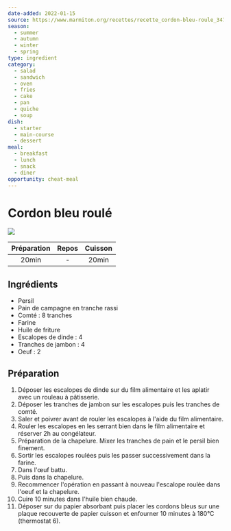 ```yaml
---
date-added: 2022-01-15
source: https://www.marmiton.org/recettes/recette_cordon-bleu-roule_347516.aspx
season:
  - summer
  - autumn
  - winter
  - spring
type: ingredient
category:
  - salad
  - sandwich
  - oven
  - fries
  - cake
  - pan
  - quiche
  - soup
dish:
  - starter
  - main-course
  - dessert
meal:
  - breakfast
  - lunch
  - snack
  - diner
opportunity: cheat-meal
---
```


# Cordon bleu roulé

![](images/Cordon%20bleu%20roulé.jpg)

| Préparation | Repos | Cuisson |
|:-----------:|:-----:|:-------:|
|    20min    |   -   |  20min  |

## Ingrédients

- Persil
- Pain de campagne en tranche rassi
- Comté : 8 tranches
- Farine
- Huile de friture
- Escalopes de dinde : 4
- Tranches de jambon : 4
- Oeuf : 2

## Préparation

1. Déposer les escalopes de dinde sur du film alimentaire et les aplatir avec un rouleau à pâtisserie.
2. Déposer les tranches de jambon sur les escalopes puis les tranches de comté.
3. Saler et poivrer avant de rouler les escalopes à l'aide du film alimentaire.
4. Rouler les escalopes en les serrant bien dans le film alimentaire et réserver 2h au congélateur.
5. Préparation de la chapelure. Mixer les tranches de pain et le persil bien finement.
6. Sortir les escalopes roulées puis les passer successivement dans la farine.
7. Dans l'œuf battu.
8. Puis dans la chapelure.
9. Recommencer l'opération en passant à nouveau l'escalope roulée dans l'oeuf et la chapelure.
10. Cuire 10 minutes dans l'huile bien chaude.
11. Déposer sur du papier absorbant puis placer les cordons bleus sur une plaque recouverte de papier cuisson et enfourner 10 minutes à 180°C (thermostat 6).
